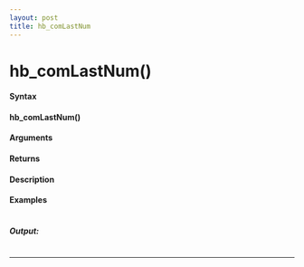 ```yaml
---
layout: post
title: hb_comLastNum
---
```


# hb_comLastNum()


#### Syntax

#### hb_comLastNum()

#### Arguments

#### Returns

#### Description

#### Examples

```

```

##### Output:

```

```

---